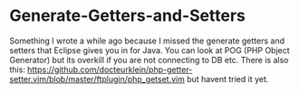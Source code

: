 Generate-Getters-and-Setters
============================

Something I wrote a while ago because I missed the generate getters and setters that Eclipse gives you in for Java. You can look at POG (PHP Object Generator) but its overkill if you are not connecting to DB etc. There is also this: https://github.com/docteurklein/php-getter-setter.vim/blob/master/ftplugin/php_getset.vim but havent tried it yet.
